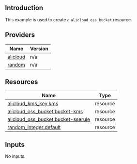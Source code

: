<!-- BEGIN_TF_DOCS -->
## Introduction

This example is used to create a `alicloud_oss_bucket` resource.

## Providers

| Name | Version |
|------|---------|
| <a name="provider_alicloud"></a> [alicloud](#provider\_alicloud) | n/a |
| <a name="provider_random"></a> [random](#provider\_random) | n/a |

## Resources

| Name | Type |
|------|------|
| [alicloud_kms_key.kms](https://registry.terraform.io/providers/aliyun/alicloud/latest/docs/resources/kms_key) | resource |
| [alicloud_oss_bucket.bucket-kms](https://registry.terraform.io/providers/aliyun/alicloud/latest/docs/resources/oss_bucket) | resource |
| [alicloud_oss_bucket.bucket-sserule](https://registry.terraform.io/providers/aliyun/alicloud/latest/docs/resources/oss_bucket) | resource |
| [random_integer.default](https://registry.terraform.io/providers/hashicorp/random/latest/docs/resources/integer) | resource |

## Inputs

No inputs.
<!-- END_TF_DOCS -->    